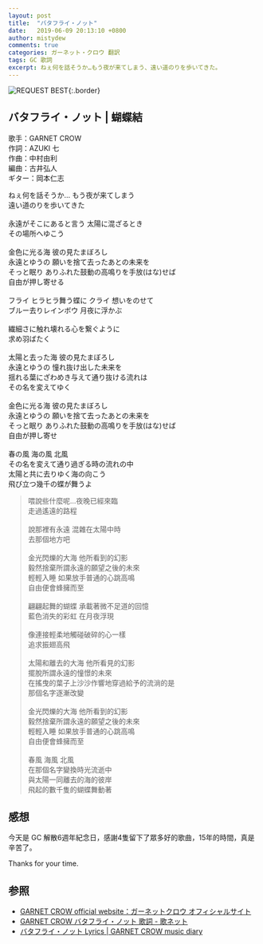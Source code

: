```yaml
---
layout: post
title:  "バタフライ・ノット"
date:   2019-06-09 20:13:10 +0800
author: mistydew
comments: true
categories: ガーネット・クロウ 翻訳
tags: GC 歌詞
excerpt: ねぇ何を話そうか…もう夜が来てしまう、遠い道のりを歩いてきた。
---
```

![REQUEST BEST](https://raw.githubusercontent.com/mistydew/gc2/master/cover/best/BEST05_REQUEST%20BEST.jpg){:.border}

## バタフライ・ノット | 蝴蝶結

歌手：GARNET CROW<br>
作詞：AZUKI 七<br>
作曲：中村由利<br>
編曲：古井弘人<br>
ギター：岡本仁志

<div class="lyric-original">
<p>
ねぇ何を話そうか… もう夜が来てしまう<br>
遠い道のりを歩いてきた<br>
<br>
永遠がそこにあると言う 太陽に混ざるとき<br>
その場所へゆこう<br>
<br>
金色に光る海 彼の見たまぼろし<br>
永遠とゆうの 願いを捨て去ったあとの未来を<br>
そっと眠り ありふれた鼓動の高鳴りを手放(はな)せば<br>
自由が押し寄せる<br>
<br>
フライ ヒラヒラ舞う蝶に クライ 想いをのせて<br>
ブルー去りレインボウ 月夜に浮かぶ<br>
<br>
繊細さに触れ壊れる心を繋ぐように<br>
求め羽ばたく<br>
<br>
太陽と去った海 彼の見たまぼろし<br>
永遠とゆうの 憧れ抜け出した未来を<br>
揺れる葉にざわめき与えて通り抜ける流れは<br>
その名を変えてゆく<br>
<br>
金色に光る海 彼の見たまぼろし<br>
永遠とゆうの 願いを捨て去ったあとの未来を<br>
そっと眠り ありふれた鼓動の高鳴りを手放(はな)せば<br>
自由が押し寄せ<br>
<br>
春の風 海の風 北風<br>
その名を変えて通り過ぎる時の流れの中<br>
太陽と共に去りゆく海の向こう<br>
飛び立つ幾千の蝶が舞うよ
</p>
</div>

<div class="lyric-translation">
<blockquote>
喂說些什麼呢...夜晚已經來臨<br>
走過遙遠的路程<br>
<br>
說那裡有永遠 混雜在太陽中時<br>
去那個地方吧<br>
<br>
金光閃爍的大海 他所看到的幻影<br>
毅然捨棄所謂永遠的願望之後的未來<br>
輕輕入睡 如果放手普通的心跳高鳴<br>
自由便會蜂擁而至<br>
<br>
翩翩起舞的蝴蝶 承載著微不足道的回憶<br>
藍色消失的彩虹 在月夜浮現<br>
<br>
像連接輕柔地觸碰破碎的心一樣<br>
追求振翅高飛<br>
<br>
太陽和離去的大海 他所看見的幻影<br>
擺脫所謂永遠的憧憬的未來<br>
在搖曳的葉子上沙沙作響地穿過給予的流淌的是<br>
那個名字逐漸改變<br>
<br>
金光閃爍的大海 他所看到的幻影<br>
毅然捨棄所謂永遠的願望之後的未來<br>
輕輕入睡 如果放手普通的心跳高鳴<br>
自由便會蜂擁而至<br>
<br>
春風 海風 北風<br>
在那個名字變換時光流逝中<br>
與太陽一同離去的海的彼岸<br>
飛起的數千隻的蝴蝶舞動著
</blockquote>
</div>

## 感想

今天是 GC 解散6週年紀念日，感謝4隻留下了眾多好的歌曲，15年的時間，真是辛苦了。

Thanks for your time.

## 参照

* [GARNET CROW official website：ガーネットクロウ オフィシャルサイト](http://www.garnetcrow.com)
* [GARNET CROW バタフライ・ノット 歌詞 - 歌ネット](https://www.uta-net.com/song/153420)
* [バタフライ・ノット Lyrics \| GARNET CROW music diary](https://mistydew.github.io/gc/lyrics/original/バタフライ・ノット.html)
